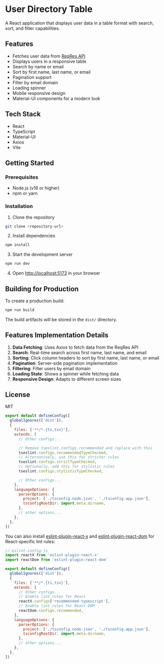 # User Directory Table

A React application that displays user data in a table format with search, sort, and filter capabilities.

## Features

- Fetches user data from [ReqRes API](https://reqres.in/api/users)
- Displays users in a responsive table
- Search by name or email
- Sort by first name, last name, or email
- Pagination support
- Filter by email domain
- Loading spinner
- Mobile responsive design
- Material-UI components for a modern look

## Tech Stack

- React
- TypeScript
- Material-UI
- Axios
- Vite

## Getting Started

### Prerequisites

- Node.js (v16 or higher)
- npm or yarn

### Installation

1. Clone the repository
```bash
git clone <repository-url>
```

2. Install dependencies
```bash
npm install
```

3. Start the development server
```bash
npm run dev
```

4. Open [http://localhost:5173](http://localhost:5173) in your browser

## Building for Production

To create a production build:

```bash
npm run build
```

The build artifacts will be stored in the `dist/` directory.

## Features Implementation Details

1. **Data Fetching**: Uses Axios to fetch data from the ReqRes API
2. **Search**: Real-time search across first name, last name, and email
3. **Sorting**: Click column headers to sort by first name, last name, or email
4. **Pagination**: Server-side pagination implementation
5. **Filtering**: Filter users by email domain
6. **Loading State**: Shows a spinner while fetching data
7. **Responsive Design**: Adapts to different screen sizes

## License

MIT

```js
export default defineConfig([
  globalIgnores(['dist']),
  {
    files: ['**/*.{ts,tsx}'],
    extends: [
      // Other configs...

      // Remove tseslint.configs.recommended and replace with this
      tseslint.configs.recommendedTypeChecked,
      // Alternatively, use this for stricter rules
      tseslint.configs.strictTypeChecked,
      // Optionally, add this for stylistic rules
      tseslint.configs.stylisticTypeChecked,

      // Other configs...
    ],
    languageOptions: {
      parserOptions: {
        project: ['./tsconfig.node.json', './tsconfig.app.json'],
        tsconfigRootDir: import.meta.dirname,
      },
      // other options...
    },
  },
])
```

You can also install [eslint-plugin-react-x](https://github.com/Rel1cx/eslint-react/tree/main/packages/plugins/eslint-plugin-react-x) and [eslint-plugin-react-dom](https://github.com/Rel1cx/eslint-react/tree/main/packages/plugins/eslint-plugin-react-dom) for React-specific lint rules:

```js
// eslint.config.js
import reactX from 'eslint-plugin-react-x'
import reactDom from 'eslint-plugin-react-dom'

export default defineConfig([
  globalIgnores(['dist']),
  {
    files: ['**/*.{ts,tsx}'],
    extends: [
      // Other configs...
      // Enable lint rules for React
      reactX.configs['recommended-typescript'],
      // Enable lint rules for React DOM
      reactDom.configs.recommended,
    ],
    languageOptions: {
      parserOptions: {
        project: ['./tsconfig.node.json', './tsconfig.app.json'],
        tsconfigRootDir: import.meta.dirname,
      },
      // other options...
    },
  },
])
```
